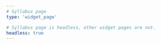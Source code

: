 ```yaml
---
# Syllabus page
type: 'widget_page'

# Syllabus page is headless, other widget pages are not.
headless: true
---
```

